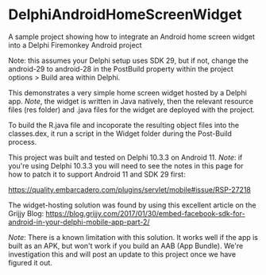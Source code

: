 # DelphiAndroidHomeScreenWidget
A sample project showing how to integrate an Android home screen widget into a Delphi Firemonkey Android project

Note: this assumes your Delphi setup uses SDK 29, but if not, change the android-29 to android-28 in the PostBuild property within the project options > Build area within Delphi.

This demonstrates a very simple home screen widget hosted by a Delphi app.
*Note*, the widget is written in Java natively, then the relevant resource files (res folder) and .java files for the widget are deployed with the project.

To build the R.java file and incoporate the resulting object files into the classes.dex, it run a script in the Widget folder during the Post-Build process.

This project was built and tested on Delphi 10.3.3 on Android 11.
*Note*: if you're using Delphi 10.3.3 you will need to see the notes in this page for how to patch it to support Android 11 and SDK 29 first:

https://quality.embarcadero.com/plugins/servlet/mobile#issue/RSP-27218

The widget-hosting solution was found by using this excellent article on the Grijjy Blog:
https://blog.grijjy.com/2017/01/30/embed-facebook-sdk-for-android-in-your-delphi-mobile-app-part-2/

*Note*: There is a known limitation with this solution. It works well if the app is built as an APK, but won't work if you build an AAB (App Bundle). We're investigation this and will post an update to this project once we have figured it out.
